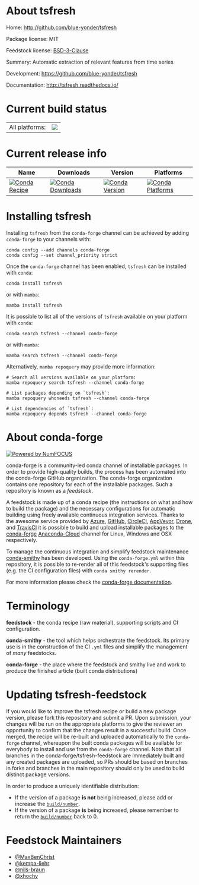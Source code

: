 About tsfresh
=============

Home: http://github.com/blue-yonder/tsfresh

Package license: MIT

Feedstock license: [BSD-3-Clause](https://github.com/conda-forge/tsfresh-feedstock/blob/main/LICENSE.txt)

Summary: Automatic extraction of relevant features from time series

Development: https://github.com/blue-yonder/tsfresh

Documentation: http://tsfresh.readthedocs.io/

Current build status
====================


<table><tr><td>All platforms:</td>
    <td>
      <a href="https://dev.azure.com/conda-forge/feedstock-builds/_build/latest?definitionId=5105&branchName=main">
        <img src="https://dev.azure.com/conda-forge/feedstock-builds/_apis/build/status/tsfresh-feedstock?branchName=main">
      </a>
    </td>
  </tr>
</table>

Current release info
====================

| Name | Downloads | Version | Platforms |
| --- | --- | --- | --- |
| [![Conda Recipe](https://img.shields.io/badge/recipe-tsfresh-green.svg)](https://anaconda.org/conda-forge/tsfresh) | [![Conda Downloads](https://img.shields.io/conda/dn/conda-forge/tsfresh.svg)](https://anaconda.org/conda-forge/tsfresh) | [![Conda Version](https://img.shields.io/conda/vn/conda-forge/tsfresh.svg)](https://anaconda.org/conda-forge/tsfresh) | [![Conda Platforms](https://img.shields.io/conda/pn/conda-forge/tsfresh.svg)](https://anaconda.org/conda-forge/tsfresh) |

Installing tsfresh
==================

Installing `tsfresh` from the `conda-forge` channel can be achieved by adding `conda-forge` to your channels with:

```
conda config --add channels conda-forge
conda config --set channel_priority strict
```

Once the `conda-forge` channel has been enabled, `tsfresh` can be installed with `conda`:

```
conda install tsfresh
```

or with `mamba`:

```
mamba install tsfresh
```

It is possible to list all of the versions of `tsfresh` available on your platform with `conda`:

```
conda search tsfresh --channel conda-forge
```

or with `mamba`:

```
mamba search tsfresh --channel conda-forge
```

Alternatively, `mamba repoquery` may provide more information:

```
# Search all versions available on your platform:
mamba repoquery search tsfresh --channel conda-forge

# List packages depending on `tsfresh`:
mamba repoquery whoneeds tsfresh --channel conda-forge

# List dependencies of `tsfresh`:
mamba repoquery depends tsfresh --channel conda-forge
```


About conda-forge
=================

[![Powered by
NumFOCUS](https://img.shields.io/badge/powered%20by-NumFOCUS-orange.svg?style=flat&colorA=E1523D&colorB=007D8A)](https://numfocus.org)

conda-forge is a community-led conda channel of installable packages.
In order to provide high-quality builds, the process has been automated into the
conda-forge GitHub organization. The conda-forge organization contains one repository
for each of the installable packages. Such a repository is known as a *feedstock*.

A feedstock is made up of a conda recipe (the instructions on what and how to build
the package) and the necessary configurations for automatic building using freely
available continuous integration services. Thanks to the awesome service provided by
[Azure](https://azure.microsoft.com/en-us/services/devops/), [GitHub](https://github.com/),
[CircleCI](https://circleci.com/), [AppVeyor](https://www.appveyor.com/),
[Drone](https://cloud.drone.io/welcome), and [TravisCI](https://travis-ci.com/)
it is possible to build and upload installable packages to the
[conda-forge](https://anaconda.org/conda-forge) [Anaconda-Cloud](https://anaconda.org/)
channel for Linux, Windows and OSX respectively.

To manage the continuous integration and simplify feedstock maintenance
[conda-smithy](https://github.com/conda-forge/conda-smithy) has been developed.
Using the ``conda-forge.yml`` within this repository, it is possible to re-render all of
this feedstock's supporting files (e.g. the CI configuration files) with ``conda smithy rerender``.

For more information please check the [conda-forge documentation](https://conda-forge.org/docs/).

Terminology
===========

**feedstock** - the conda recipe (raw material), supporting scripts and CI configuration.

**conda-smithy** - the tool which helps orchestrate the feedstock.
                   Its primary use is in the construction of the CI ``.yml`` files
                   and simplify the management of *many* feedstocks.

**conda-forge** - the place where the feedstock and smithy live and work to
                  produce the finished article (built conda distributions)


Updating tsfresh-feedstock
==========================

If you would like to improve the tsfresh recipe or build a new
package version, please fork this repository and submit a PR. Upon submission,
your changes will be run on the appropriate platforms to give the reviewer an
opportunity to confirm that the changes result in a successful build. Once
merged, the recipe will be re-built and uploaded automatically to the
`conda-forge` channel, whereupon the built conda packages will be available for
everybody to install and use from the `conda-forge` channel.
Note that all branches in the conda-forge/tsfresh-feedstock are
immediately built and any created packages are uploaded, so PRs should be based
on branches in forks and branches in the main repository should only be used to
build distinct package versions.

In order to produce a uniquely identifiable distribution:
 * If the version of a package **is not** being increased, please add or increase
   the [``build/number``](https://docs.conda.io/projects/conda-build/en/latest/resources/define-metadata.html#build-number-and-string).
 * If the version of a package **is** being increased, please remember to return
   the [``build/number``](https://docs.conda.io/projects/conda-build/en/latest/resources/define-metadata.html#build-number-and-string)
   back to 0.

Feedstock Maintainers
=====================

* [@MaxBenChrist](https://github.com/MaxBenChrist/)
* [@kempa-liehr](https://github.com/kempa-liehr/)
* [@nils-braun](https://github.com/nils-braun/)
* [@xhochy](https://github.com/xhochy/)

